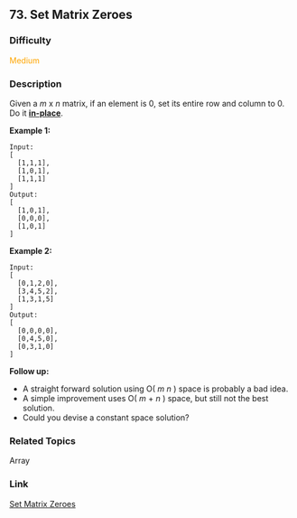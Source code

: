 ## 73. Set Matrix Zeroes
### Difficulty

 <font color=orange>Medium</font>

### Description

Given a _m_ x _n_ matrix, if an element is 0, set its entire row and column to
0. Do it [**in-place**](https://en.wikipedia.org/wiki/In-place_algorithm).

**Example 1:**
            Input:     [      [1,1,1],      [1,0,1],      [1,1,1]    ]    Output:     [      [1,0,1],      [0,0,0],      [1,0,1]    ]    

**Example 2:**
            Input:     [      [0,1,2,0],      [3,4,5,2],      [1,3,1,5]    ]    Output:     [      [0,0,0,0],      [0,4,5,0],      [0,3,1,0]    ]    

**Follow up:**

  * A straight forward solution using O( _m_ _n_ ) space is probably a bad idea.
  * A simple improvement uses O( _m_ \+ _n_ ) space, but still not the best solution.
  * Could you devise a constant space solution?


### Related Topics

Array


### Link
[Set Matrix Zeroes](https://leetcode.com/problems/set-matrix-zeroes)
